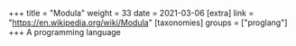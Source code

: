 +++
title = "Modula"
weight = 33
date = 2021-03-06
[extra]
link = "https://en.wikipedia.org/wiki/Modula"
[taxonomies]
groups = ["proglang"]
+++
A programming language

